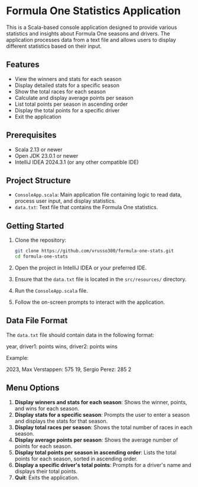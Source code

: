 # Formula One Statistics Application

This is a Scala-based console application designed to provide various statistics and insights about Formula One seasons and drivers. The application processes data from a text file and allows users to display different statistics based on their input.

## Features

- View the winners and stats for each season
- Display detailed stats for a specific season
- Show the total races for each season
- Calculate and display average points per season
- List total points per season in ascending order
- Display the total points for a specific driver
- Exit the application

## Prerequisites

- Scala 2.13 or newer
- Open JDK 23.0.1 or newer
- IntelliJ IDEA 2024.3.1 (or any other compatible IDE)


## Project Structure

- `ConsoleApp.scala`: Main application file containing logic to read data, process user input, and display statistics.
- `data.txt`: Text file that contains the Formula One statistics.

## Getting Started

1. Clone the repository:
    ```sh
    git clone https://github.com/vrusso300/formula-one-stats.git
    cd formula-one-stats
    ```

2. Open the project in IntelliJ IDEA or your preferred IDE.

3. Ensure that the `data.txt` file is located in the `src/resources/` directory.

4. Run the `ConsoleApp.scala` file.

5. Follow the on-screen prompts to interact with the application.

## Data File Format

The `data.txt` file should contain data in the following format:

year, driver1: points wins, driver2: points wins

Example:

2023, Max Verstappen: 575 19, Sergio Perez: 285 2

## Menu Options

1. **Display winners and stats for each season**: Shows the winner, points, and wins for each season.
2. **Display stats for a specific season**: Prompts the user to enter a season and displays the stats for that season.
3. **Display total races per season**: Shows the total number of races in each season.
4. **Display average points per season**: Shows the average number of points for each season.
5. **Display total points per season in ascending order**: Lists the total points for each season, sorted in ascending order.
6. **Display a specific driver's total points**: Prompts for a driver's name and displays their total points.
7. **Quit**: Exits the application.